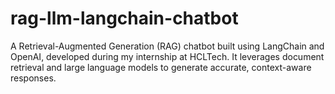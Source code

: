 # rag-llm-langchain-chatbot
 A Retrieval-Augmented Generation (RAG) chatbot built using LangChain and OpenAI, developed during my internship at HCLTech. It leverages document retrieval and large language models to generate accurate, context-aware responses.
